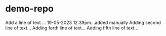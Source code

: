 # demo-repo
Add a line of text ... 19-05-2023 12:39pm...added manually
Adding second line of text...
Adding forth line of text...
Adding fifth line of text...
